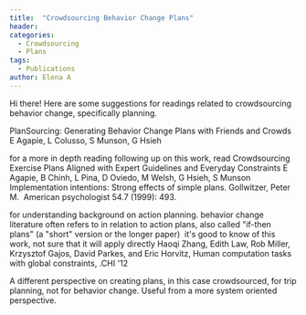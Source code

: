 ```yaml
---
title:  "Crowdsourcing Behavior Change Plans"
header:
categories:
  - Crowdsourcing
  - Plans
tags:
  - Publications
author: Elena A
---
```


Hi there! Here are some suggestions for readings related to crowdsourcing behavior change, specifically planning.

PlanSourcing: Generating Behavior Change Plans with Friends and Crowds 
E Agapie, L Colusso, S Munson, G Hsieh  

for a more in depth reading following up on this work, read
Crowdsourcing Exercise Plans Aligned with Expert Guidelines and Everyday Constraints
E Agapie, B Chinh, L Pina, D Oviedo, M Welsh, G Hsieh, S Munson 
 
Implementation intentions: Strong effects of simple plans.
Gollwitzer, Peter M.  American psychologist 54.7 (1999): 493.  

for understanding background on action planning. behavior change literature often refers to in relation to action plans, also called "if-then plans" (a "short" version or the longer paper) 
it's good to know of this work, not sure that it will apply directly
Haoqi Zhang, Edith Law, Rob Miller, Krzysztof Gajos, David Parkes, and Eric Horvitz, Human computation tasks with global constraints, .CHI '12

A different perspective on creating plans, in this case crowdsourced, for trip planning, not for behavior change. Useful from a more system oriented perspective.

